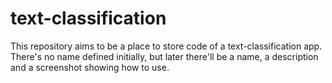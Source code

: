 # text-classification
This repository aims to be a place to store code of a text-classification app. There's no name defined initially, but later there'll be a name, a description and a screenshot showing how to use.
